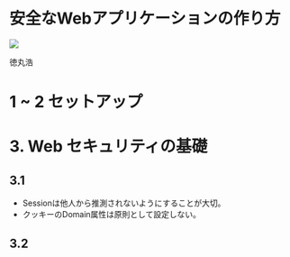 # 安全なWebアプリケーションの作り方

![](https://images-fe.ssl-images-amazon.com/images/I/41WBMf7zcML.jpg)

徳丸浩

# 1 ~ 2 セットアップ

# 3. Web セキュリティの基礎

## 3.1

- Sessionは他人から推測されないようにすることが大切。
- クッキーのDomain属性は原則として設定しない。

## 3.2